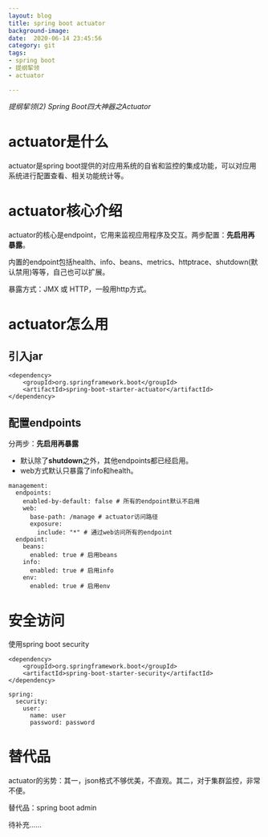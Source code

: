 ```yaml
---
layout: blog
title: spring boot actuator
background-image: 
date:  2020-06-14 23:45:56
category: git
tags:
- spring boot
- 提纲挈领
- actuator

---
```


*提纲挈领(2)  Spring Boot四大神器之Actuator*

# actuator是什么

actuator是spring boot提供的对应用系统的自省和监控的集成功能，可以对应用系统进行配置查看、相关功能统计等。

# actuator核心介绍

actuator的核心是endpoint，它用来监视应用程序及交互。两步配置：**先启用再暴露**。

内置的endpoint包括health、info、beans、metrics、httptrace、shutdown(默认禁用)等等，自己也可以扩展。

暴露方式：JMX 或 HTTP，一般用http方式。

# actuator怎么用

## 引入jar

```
<dependency>
	<groupId>org.springframework.boot</groupId>
	<artifactId>spring-boot-starter-actuator</artifactId>
</dependency>
```

## 配置endpoints

分两步：**先启用再暴露**

- 默认除了**shutdown**之外，其他endpoints都已经启用。
- web方式默认只暴露了info和health。

```
management:
  endpoints:
    enabled-by-default: false # 所有的endpoint默认不启用
    web:
      base-path: /manage # actuator访问路径
      exposure:
        include: "*" # 通过web访问所有的endpoint
  endpoint:
    beans:
      enabled: true # 启用beans
    info:
      enabled: true # 启用info
    env:
      enabled: true # 启用env
```

# 安全访问

使用spring boot security

```
<dependency>    
	<groupId>org.springframework.boot</groupId>    
	<artifactId>spring-boot-starter-security</artifactId> 
</dependency>

spring:
  security:
    user:
      name: user
      password: password
```

# 替代品

actuator的劣势：其一，json格式不够优美，不直观。其二，对于集群监控，非常不便。

替代品：spring boot admin

待补充……

